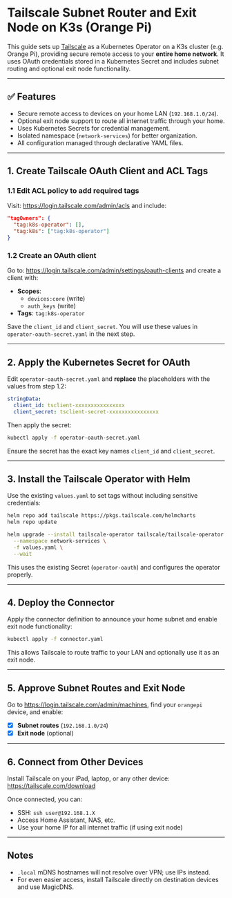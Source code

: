 # Tailscale Subnet Router and Exit Node on K3s (Orange Pi)

This guide sets up [Tailscale](https://tailscale.com) as a Kubernetes Operator on a K3s cluster (e.g. Orange Pi), providing secure remote access to your **entire home network**. It uses OAuth credentials stored in a Kubernetes Secret and includes subnet routing and optional exit node functionality.

---

## ✅ Features

- Secure remote access to devices on your home LAN (`192.168.1.0/24`).
- Optional exit node support to route all internet traffic through your home.
- Uses Kubernetes Secrets for credential management.
- Isolated namespace (`network-services`) for better organization.
- All configuration managed through declarative YAML files.

---

## 1. Create Tailscale OAuth Client and ACL Tags

### 1.1 Edit ACL policy to add required tags

Visit: <https://login.tailscale.com/admin/acls> and include:

```json
"tagOwners": {
  "tag:k8s-operator": [],
  "tag:k8s": ["tag:k8s-operator"]
}
```

### 1.2 Create an OAuth client

Go to: <https://login.tailscale.com/admin/settings/oauth-clients> and create a client with:

- **Scopes**:
  - `devices:core` (write)
  - `auth_keys` (write)
- **Tags**: `tag:k8s-operator`

Save the `client_id` and `client_secret`.
You will use these values in `operator-oauth-secret.yaml` in the next step.

---

## 2. Apply the Kubernetes Secret for OAuth

Edit `operator-oauth-secret.yaml` and **replace** the placeholders with the values from step 1.2:

```yaml
stringData:
  client_id: tsclient-xxxxxxxxxxxxxxxx
  client_secret: tsclient-secret-xxxxxxxxxxxxxxxx
```

Then apply the secret:

```bash
kubectl apply -f operator-oauth-secret.yaml
```

Ensure the secret has the exact key names `client_id` and `client_secret`.

---

## 3. Install the Tailscale Operator with Helm

Use the existing `values.yaml` to set tags without including sensitive credentials:

```bash
helm repo add tailscale https://pkgs.tailscale.com/helmcharts
helm repo update

helm upgrade --install tailscale-operator tailscale/tailscale-operator \
  --namespace network-services \
  -f values.yaml \
  --wait
```

This uses the existing Secret (`operator-oauth`) and configures the operator properly.

---

## 4. Deploy the Connector

Apply the connector definition to announce your home subnet and enable exit node functionality:

```bash
kubectl apply -f connector.yaml
```

This allows Tailscale to route traffic to your LAN and optionally use it as an exit node.

---

## 5. Approve Subnet Routes and Exit Node

Go to <https://login.tailscale.com/admin/machines>, find your `orangepi` device, and enable:

- [x] **Subnet routes** (`192.168.1.0/24`)
- [x] **Exit node** (optional)

---

## 6. Connect from Other Devices

Install Tailscale on your iPad, laptop, or any other device:  
<https://tailscale.com/download>

Once connected, you can:

- SSH: `ssh user@192.168.1.X`
- Access Home Assistant, NAS, etc.
- Use your home IP for all internet traffic (if using exit node)

---

## Notes

- `.local` mDNS hostnames will not resolve over VPN; use IPs instead.
- For even easier access, install Tailscale directly on destination devices and use MagicDNS.
